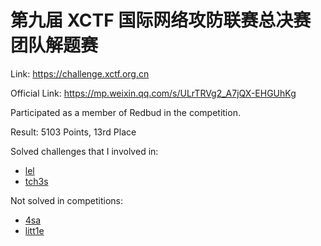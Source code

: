 # 第九届 XCTF 国际网络攻防联赛总决赛团队解题赛

Link: <https://challenge.xctf.org.cn>

Official Link: <https://mp.weixin.qq.com/s/ULrTRVg2_A7jQX-EHGUhKg>

Participated as a member of Redbud in the competition.

Result: 5103 Points, 13rd Place

Solved challenges that I involved in:

- [lel](./lel.md)
- [tch3s](./tch3s.md)

Not solved in competitions:

- [4sa](./4sa.md)
- [litt1e](./litt1e.md)
